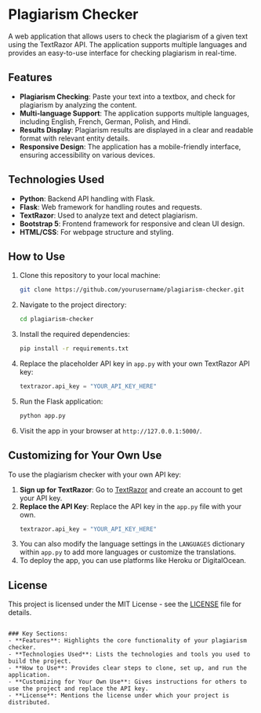 # Plagiarism Checker

A web application that allows users to check the plagiarism of a given text using the TextRazor API. The application supports multiple languages and provides an easy-to-use interface for checking plagiarism in real-time.

## Features

- **Plagiarism Checking**: Paste your text into a textbox, and check for plagiarism by analyzing the content.
- **Multi-language Support**: The application supports multiple languages, including English, French, German, Polish, and Hindi.
- **Results Display**: Plagiarism results are displayed in a clear and readable format with relevant entity details.
- **Responsive Design**: The application has a mobile-friendly interface, ensuring accessibility on various devices.

## Technologies Used

- **Python**: Backend API handling with Flask.
- **Flask**: Web framework for handling routes and requests.
- **TextRazor**: Used to analyze text and detect plagiarism.
- **Bootstrap 5**: Frontend framework for responsive and clean UI design.
- **HTML/CSS**: For webpage structure and styling.

## How to Use

1. Clone this repository to your local machine:
   ```bash
   git clone https://github.com/yourusername/plagiarism-checker.git
   ```
2. Navigate to the project directory:
   ```bash
   cd plagiarism-checker
   ```
3. Install the required dependencies:
   ```bash
   pip install -r requirements.txt
   ```
4. Replace the placeholder API key in `app.py` with your own TextRazor API key:
   ```python
   textrazor.api_key = "YOUR_API_KEY_HERE"
   ```
5. Run the Flask application:
   ```bash
   python app.py
   ```
6. Visit the app in your browser at `http://127.0.0.1:5000/`.

## Customizing for Your Own Use

To use the plagiarism checker with your own API key:
1. **Sign up for TextRazor**: Go to [TextRazor](https://www.textrazor.com/) and create an account to get your API key.
2. **Replace the API Key**: Replace the API key in the `app.py` file with your own.
   ```python
   textrazor.api_key = "YOUR_API_KEY_HERE"
   ```
3. You can also modify the language settings in the `LANGUAGES` dictionary within `app.py` to add more languages or customize the translations.
4. To deploy the app, you can use platforms like Heroku or DigitalOcean.

## License

This project is licensed under the MIT License - see the [LICENSE](LICENSE) file for details.
```

### Key Sections:
- **Features**: Highlights the core functionality of your plagiarism checker.
- **Technologies Used**: Lists the technologies and tools you used to build the project.
- **How to Use**: Provides clear steps to clone, set up, and run the application.
- **Customizing for Your Own Use**: Gives instructions for others to use the project and replace the API key.
- **License**: Mentions the license under which your project is distributed.

